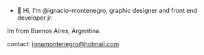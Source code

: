 - 👋 Hi, I’m @ignacio-montenegro, graphic designer and front end developer jr.

Im from Buenos Aires, Argentina. 

contact: ignamontenegro@hotmail.com
